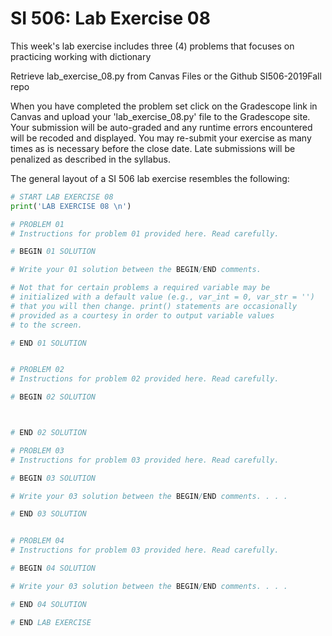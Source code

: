 # SI 506: Lab Exercise 08

This week's lab exercise includes three (4) problems that focuses on practicing working with dictionary

Retrieve lab_exercise_08.py from Canvas Files or the Github SI506-2019Fall repo

When you have completed the problem set click on the Gradescope link in Canvas and upload your
'lab_exercise_08.py' file to the Gradescope site.  Your submission will be auto-graded and any runtime
errors encountered will be recoded and displayed.  You may re-submit your exercise as many
times as is necessary before the close date.  Late submissions will be penalized as described
in the syllabus.

The general layout of a SI 506 lab exercise resembles the following:

```python
# START LAB EXERCISE 08
print('LAB EXERCISE 08 \n')

# PROBLEM 01
# Instructions for problem 01 provided here. Read carefully.

# BEGIN 01 SOLUTION

# Write your 01 solution between the BEGIN/END comments.

# Not that for certain problems a required variable may be
# initialized with a default value (e.g., var_int = 0, var_str = '')
# that you will then change. print() statements are occasionally
# provided as a courtesy in order to output variable values
# to the screen.

# END 01 SOLUTION


# PROBLEM 02
# Instructions for problem 02 provided here. Read carefully.

# BEGIN 02 SOLUTION



# END 02 SOLUTION

# PROBLEM 03
# Instructions for problem 03 provided here. Read carefully.

# BEGIN 03 SOLUTION

# Write your 03 solution between the BEGIN/END comments. . . .

# END 03 SOLUTION


# PROBLEM 04
# Instructions for problem 03 provided here. Read carefully.

# BEGIN 04 SOLUTION

# Write your 03 solution between the BEGIN/END comments. . . .

# END 04 SOLUTION

# END LAB EXERCISE
```
